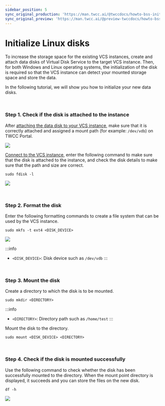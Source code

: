 ```yaml
---
sidebar_position: 5
sync_original_production: 'https://man.twcc.ai/@twccdocs/howto-bss-init-vol-linux-en' 
sync_original_preview: 'https://man.twcc.ai/@preview-twccdocs/howto-bss-init-vol-linux-en' 
---
```


# Initialize Linux disks

To increase the storage space for the existing VCS instances, create and attach data disks of Virtual Disk Service to the target VCS instance. Then, for both Windows and Linux operating systems, the initialization of the disk is required so that the VCS instance can detect your mounted storage space and store the data.

In the following tutorial, we will show you how to initialize your new data disks.

<br/>


### Step 1. Check if the disk is attached to the instance

After [attaching the data disk to your VCS instance](https://man.twcc.ai/@twccdocs/guide-vcs-vds-manage-disk-en#%E9%80%A3%E7%B5%90%E8%87%B3%E8%99%9B%E6%93%AC%E9%81%8B%E7%AE%97%E5%80%8B%E9%AB%94), make sure that it is correctly attached and assigned a mount path (for example: `/dev/vdb`) on TWCC Portal.

![](https://cos.twcc.ai/SYS-MANUAL/uploads/upload_e5bd8f5651808cd65f9c281223941f1a.png)

[Connect to the VCS instance](https://man.twcc.ai/@twccdocs/vcs-guide-connect-to-linux-from-windows-en), enter the following command to make sure that the disk is attached to the instance, and check the disk details to make sure that the path and size are correct.

```
sudo fdisk -l
```

![](https://cos.twcc.ai/SYS-MANUAL/uploads/upload_7b5f531fee70ec8c47ecedb5d9891798.png)

<br/>


### Step 2. Format the disk

Enter the following formatting commands to create a file system that can be used by the VCS instance.


```
sudo mkfs -t ext4 <DISK_DEVICE>
```

![](https://cos.twcc.ai/SYS-MANUAL/uploads/upload_1a9c1acc4676602937a5e9860d24f8e9.png)

:::info
- `<DISK_DEVICE>`: Disk device such as `/dev/vdb`
:::

<br/>


### Step 3. Mount the disk

Create a directory to which the disk is to be mounted.


```
sudo mkdir <DIRECTORY>
```
:::info
- `<DIRECTORY>`: Directory path such as `/home/test`
:::

Mount the disk to the directory.

```
sudo mount <DISK_DEVICE> <DIRECTORY>
```

<br/>


### Step 4. Check if the disk is mounted successfully

Use the following command to check whether the disk has been successfully mounted to the directory. When the mount point directory is displayed, it succeeds and you can store the files on the new disk.

```
df -h
```

![](https://cos.twcc.ai/SYS-MANUAL/uploads/upload_be2f438e28adc36c6c8952a3384044a0.png)